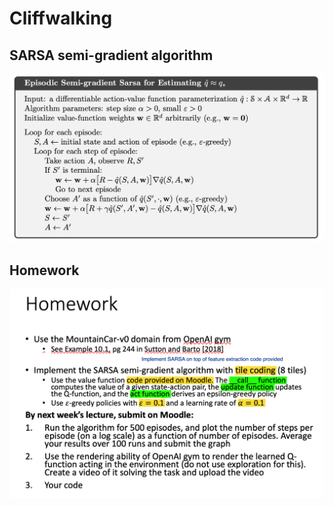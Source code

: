 # Cliffwalking

## SARSA semi-gradient algorithm <br>
![SARSA semi-gradient](algo.png "SARSA semi-gradient")

## Homework <br>
![Homework](homework.png "Homework")
